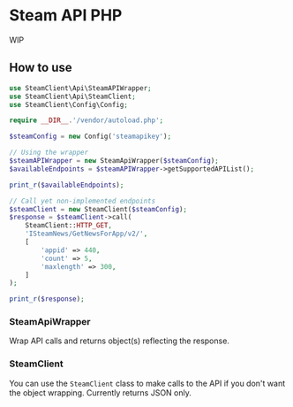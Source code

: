 # Steam API PHP

WIP

## How to use

```php
use SteamClient\Api\SteamAPIWrapper;
use SteamClient\Api\SteamClient;
use SteamClient\Config\Config;

require __DIR__.'/vendor/autoload.php';

$steamConfig = new Config('steamapikey');

// Using the wrapper
$steamAPIWrapper = new SteamApiWrapper($steamConfig);
$availableEndpoints = $steamAPIWrapper->getSupportedAPIList();

print_r($availableEndpoints);

// Call yet non-implemented endpoints
$steamClient = new SteamClient($steamConfig);
$response = $steamClient->call(
    SteamClient::HTTP_GET,
    'ISteamNews/GetNewsForApp/v2/',
    [
        'appid' => 440,
        'count' => 5,
        'maxlength' => 300,
    ]
);

print_r($response);

```

### SteamApiWrapper
Wrap API calls and returns object(s) reflecting the response.

### SteamClient
You can use the `SteamClient` class to make calls to the API if you don't want the object wrapping.
Currently returns JSON only.
